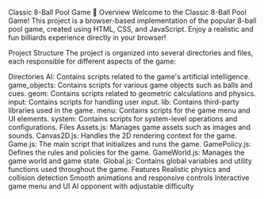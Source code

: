 Classic 8-Ball Pool Game 🎱
Overview
Welcome to the Classic 8-Ball Pool Game! This project is a browser-based implementation of the popular 8-ball pool game, created using HTML, CSS, and JavaScript. Enjoy a realistic and fun billiards experience directly in your browser!

Project Structure
The project is organized into several directories and files, each responsible for different aspects of the game:

Directories
AI: Contains scripts related to the game's artificial intelligence.
game_objects: Contains scripts for various game objects such as balls and cues.
geom: Contains scripts related to geometric calculations and physics.
input: Contains scripts for handling user input.
lib: Contains third-party libraries used in the game.
menu: Contains scripts for the game menu and UI elements.
system: Contains scripts for system-level operations and configurations.
Files
Assets.js: Manages game assets such as images and sounds.
Canvas2D.js: Handles the 2D rendering context for the game.
Game.js: The main script that initializes and runs the game.
GamePolicy.js: Defines the rules and policies for the game.
GameWorld.js: Manages the game world and game state.
Global.js: Contains global variables and utility functions used throughout the game.
Features
Realistic physics and collision detection
Smooth animations and responsive controls
Interactive game menu and UI
AI opponent with adjustable difficulty
